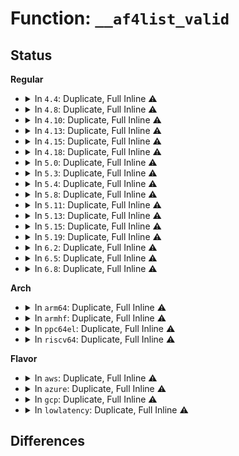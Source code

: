 # Function: <code>__af4list_valid</code>

## Status
<b>Regular</b>
<ul>
<li>
<details>
<summary>In <code>4.4</code>: Duplicate, Full Inline ⚠️</summary>

**Collision:** Static Duplication

**Inline:** Full

**Transformation:** False

**Instances:**

```
In net/netlabel/netlabel_domainhash.c (ffffffff8180c0ce)
Location: net/netlabel/netlabel_addrlist.h:72
Inline: True
Inline callers:
  - net/netlabel/netlabel_domainhash.c:netlbl_domhsh_free_entry
  - net/netlabel/netlabel_domainhash.c:netlbl_domhsh_free_entry
  - net/netlabel/netlabel_domainhash.c:netlbl_domhsh_free_entry
  - net/netlabel/netlabel_domainhash.c:netlbl_domhsh_add
  - net/netlabel/netlabel_domainhash.c:netlbl_domhsh_add
  - net/netlabel/netlabel_domainhash.c:netlbl_domhsh_add
  - net/netlabel/netlabel_domainhash.c:netlbl_domhsh_add
  - net/netlabel/netlabel_domainhash.c:netlbl_domhsh_add
```
```
In net/netlabel/netlabel_unlabeled.c (ffffffff8180e3e2)
Location: net/netlabel/netlabel_addrlist.h:72
Inline: True
Inline callers:
  - net/netlabel/netlabel_unlabeled.c:netlbl_unlhsh_free_iface
  - net/netlabel/netlabel_unlabeled.c:netlbl_unlhsh_free_iface
  - net/netlabel/netlabel_unlabeled.c:netlbl_unlhsh_free_iface
```
</details>
</li>
<li>
<details>
<summary>In <code>4.8</code>: Duplicate, Full Inline ⚠️</summary>

**Collision:** Static Duplication

**Inline:** Full

**Transformation:** False

**Instances:**

```
In net/netlabel/netlabel_domainhash.c (ffffffff8187e9a0)
Location: net/netlabel/netlabel_addrlist.h:72
Inline: True
Inline callers:
  - net/netlabel/netlabel_domainhash.c:netlbl_domhsh_add
  - net/netlabel/netlabel_domainhash.c:netlbl_domhsh_add
  - net/netlabel/netlabel_domainhash.c:netlbl_domhsh_add
  - net/netlabel/netlabel_domainhash.c:netlbl_domhsh_add
  - net/netlabel/netlabel_domainhash.c:netlbl_domhsh_add
  - net/netlabel/netlabel_domainhash.c:netlbl_domhsh_free_entry
  - net/netlabel/netlabel_domainhash.c:netlbl_domhsh_free_entry
  - net/netlabel/netlabel_domainhash.c:netlbl_domhsh_free_entry
```
```
In net/netlabel/netlabel_unlabeled.c (ffffffff81880a62)
Location: net/netlabel/netlabel_addrlist.h:72
Inline: True
Inline callers:
  - net/netlabel/netlabel_unlabeled.c:netlbl_unlhsh_free_iface
  - net/netlabel/netlabel_unlabeled.c:netlbl_unlhsh_free_iface
  - net/netlabel/netlabel_unlabeled.c:netlbl_unlhsh_free_iface
```
</details>
</li>
<li>
<details>
<summary>In <code>4.10</code>: Duplicate, Full Inline ⚠️</summary>

**Collision:** Static Duplication

**Inline:** Full

**Transformation:** False

**Instances:**

```
In net/netlabel/netlabel_domainhash.c (ffffffff818b3250)
Location: net/netlabel/netlabel_addrlist.h:72
Inline: True
Inline callers:
  - net/netlabel/netlabel_domainhash.c:netlbl_domhsh_add
  - net/netlabel/netlabel_domainhash.c:netlbl_domhsh_add
  - net/netlabel/netlabel_domainhash.c:netlbl_domhsh_add
  - net/netlabel/netlabel_domainhash.c:netlbl_domhsh_add
  - net/netlabel/netlabel_domainhash.c:netlbl_domhsh_add
  - net/netlabel/netlabel_domainhash.c:netlbl_domhsh_free_entry
  - net/netlabel/netlabel_domainhash.c:netlbl_domhsh_free_entry
  - net/netlabel/netlabel_domainhash.c:netlbl_domhsh_free_entry
```
```
In net/netlabel/netlabel_unlabeled.c (ffffffff818b5312)
Location: net/netlabel/netlabel_addrlist.h:72
Inline: True
Inline callers:
  - net/netlabel/netlabel_unlabeled.c:netlbl_unlhsh_free_iface
  - net/netlabel/netlabel_unlabeled.c:netlbl_unlhsh_free_iface
  - net/netlabel/netlabel_unlabeled.c:netlbl_unlhsh_free_iface
```
</details>
</li>
<li>
<details>
<summary>In <code>4.13</code>: Duplicate, Full Inline ⚠️</summary>

**Collision:** Static Duplication

**Inline:** Full

**Transformation:** False

**Instances:**

```
In net/netlabel/netlabel_domainhash.c (ffffffff818d931e)
Location: net/netlabel/netlabel_addrlist.h:72
Inline: True
Inline callers:
  - net/netlabel/netlabel_domainhash.c:netlbl_domhsh_free_entry
  - net/netlabel/netlabel_domainhash.c:netlbl_domhsh_free_entry
  - net/netlabel/netlabel_domainhash.c:netlbl_domhsh_free_entry
```
```
In net/netlabel/netlabel_unlabeled.c (ffffffff818dbc62)
Location: net/netlabel/netlabel_addrlist.h:72
Inline: True
Inline callers:
  - net/netlabel/netlabel_unlabeled.c:netlbl_unlhsh_free_iface
  - net/netlabel/netlabel_unlabeled.c:netlbl_unlhsh_free_iface
  - net/netlabel/netlabel_unlabeled.c:netlbl_unlhsh_free_iface
```
</details>
</li>
<li>
<details>
<summary>In <code>4.15</code>: Duplicate, Full Inline ⚠️</summary>

**Collision:** Static Duplication

**Inline:** Full

**Transformation:** False

**Instances:**

```
In net/netlabel/netlabel_domainhash.c (ffffffff8195ef0e)
Location: net/netlabel/netlabel_addrlist.h:72
Inline: True
Inline callers:
  - net/netlabel/netlabel_domainhash.c:netlbl_domhsh_free_entry
  - net/netlabel/netlabel_domainhash.c:netlbl_domhsh_free_entry
  - net/netlabel/netlabel_domainhash.c:netlbl_domhsh_free_entry
```
```
In net/netlabel/netlabel_unlabeled.c (ffffffff81961842)
Location: net/netlabel/netlabel_addrlist.h:72
Inline: True
Inline callers:
  - net/netlabel/netlabel_unlabeled.c:netlbl_unlhsh_free_iface
  - net/netlabel/netlabel_unlabeled.c:netlbl_unlhsh_free_iface
  - net/netlabel/netlabel_unlabeled.c:netlbl_unlhsh_free_iface
```
</details>
</li>
<li>
<details>
<summary>In <code>4.18</code>: Duplicate, Full Inline ⚠️</summary>

**Collision:** Static Duplication

**Inline:** Full

**Transformation:** False

**Instances:**

```
In net/netlabel/netlabel_domainhash.c (ffffffff819b86ee)
Location: net/netlabel/netlabel_addrlist.h:72
Inline: True
Inline callers:
  - net/netlabel/netlabel_domainhash.c:netlbl_domhsh_free_entry
  - net/netlabel/netlabel_domainhash.c:netlbl_domhsh_free_entry
  - net/netlabel/netlabel_domainhash.c:netlbl_domhsh_free_entry
```
```
In net/netlabel/netlabel_unlabeled.c (ffffffff819bafdd)
Location: net/netlabel/netlabel_addrlist.h:72
Inline: True
Inline callers:
  - net/netlabel/netlabel_unlabeled.c:netlbl_unlhsh_free_iface
  - net/netlabel/netlabel_unlabeled.c:netlbl_unlhsh_free_iface
  - net/netlabel/netlabel_unlabeled.c:netlbl_unlhsh_free_iface
```
</details>
</li>
<li>
<details>
<summary>In <code>5.0</code>: Duplicate, Full Inline ⚠️</summary>

**Collision:** Static Duplication

**Inline:** Full

**Transformation:** False

**Instances:**

```
In net/netlabel/netlabel_domainhash.c (ffffffff819ef9be)
Location: net/netlabel/netlabel_addrlist.h:72
Inline: True
Inline callers:
  - net/netlabel/netlabel_domainhash.c:netlbl_domhsh_free_entry
  - net/netlabel/netlabel_domainhash.c:netlbl_domhsh_free_entry
  - net/netlabel/netlabel_domainhash.c:netlbl_domhsh_free_entry
```
```
In net/netlabel/netlabel_unlabeled.c (ffffffff819f224d)
Location: net/netlabel/netlabel_addrlist.h:72
Inline: True
Inline callers:
  - net/netlabel/netlabel_unlabeled.c:netlbl_unlhsh_free_iface
  - net/netlabel/netlabel_unlabeled.c:netlbl_unlhsh_free_iface
  - net/netlabel/netlabel_unlabeled.c:netlbl_unlhsh_free_iface
```
</details>
</li>
<li>
<details>
<summary>In <code>5.3</code>: Duplicate, Full Inline ⚠️</summary>

**Collision:** Static Duplication

**Inline:** Full

**Transformation:** False

**Instances:**

```
In net/netlabel/netlabel_domainhash.c (ffffffff81a5ec1e)
Location: net/netlabel/netlabel_addrlist.h:58
Inline: True
Inline callers:
  - net/netlabel/netlabel_domainhash.c:netlbl_domhsh_free_entry
  - net/netlabel/netlabel_domainhash.c:netlbl_domhsh_free_entry
  - net/netlabel/netlabel_domainhash.c:netlbl_domhsh_free_entry
```
```
In net/netlabel/netlabel_unlabeled.c (ffffffff81a6159d)
Location: net/netlabel/netlabel_addrlist.h:58
Inline: True
Inline callers:
  - net/netlabel/netlabel_unlabeled.c:netlbl_unlhsh_free_iface
  - net/netlabel/netlabel_unlabeled.c:netlbl_unlhsh_free_iface
  - net/netlabel/netlabel_unlabeled.c:netlbl_unlhsh_free_iface
```
</details>
</li>
<li>
<details>
<summary>In <code>5.4</code>: Duplicate, Full Inline ⚠️</summary>

**Collision:** Static Duplication

**Inline:** Full

**Transformation:** False

**Instances:**

```
In net/netlabel/netlabel_domainhash.c (ffffffff81a9584e)
Location: net/netlabel/netlabel_addrlist.h:58
Inline: True
Inline callers:
  - net/netlabel/netlabel_domainhash.c:netlbl_domhsh_free_entry
  - net/netlabel/netlabel_domainhash.c:netlbl_domhsh_free_entry
  - net/netlabel/netlabel_domainhash.c:netlbl_domhsh_free_entry
```
```
In net/netlabel/netlabel_unlabeled.c (ffffffff81a9816d)
Location: net/netlabel/netlabel_addrlist.h:58
Inline: True
Inline callers:
  - net/netlabel/netlabel_unlabeled.c:netlbl_unlhsh_free_iface
  - net/netlabel/netlabel_unlabeled.c:netlbl_unlhsh_free_iface
  - net/netlabel/netlabel_unlabeled.c:netlbl_unlhsh_free_iface
```
</details>
</li>
<li>
<details>
<summary>In <code>5.8</code>: Duplicate, Full Inline ⚠️</summary>

**Collision:** Static Duplication

**Inline:** Full

**Transformation:** False

**Instances:**

```
In net/netlabel/netlabel_domainhash.c (ffffffff81b90ea5)
Location: net/netlabel/netlabel_addrlist.h:58
Inline: True
Inline callers:
  - net/netlabel/netlabel_domainhash.c:netlbl_domhsh_validate
  - net/netlabel/netlabel_domainhash.c:netlbl_domhsh_validate
  - net/netlabel/netlabel_domainhash.c:netlbl_domhsh_free_entry
  - net/netlabel/netlabel_domainhash.c:netlbl_domhsh_free_entry
  - net/netlabel/netlabel_domainhash.c:netlbl_domhsh_free_entry
```
```
In net/netlabel/netlabel_unlabeled.c (ffffffff81b939dd)
Location: net/netlabel/netlabel_addrlist.h:58
Inline: True
Inline callers:
  - net/netlabel/netlabel_unlabeled.c:netlbl_unlhsh_free_iface
  - net/netlabel/netlabel_unlabeled.c:netlbl_unlhsh_free_iface
  - net/netlabel/netlabel_unlabeled.c:netlbl_unlhsh_free_iface
```
</details>
</li>
<li>
<details>
<summary>In <code>5.11</code>: Duplicate, Full Inline ⚠️</summary>

**Collision:** Static Duplication

**Inline:** Full

**Transformation:** False

**Instances:**

```
In net/netlabel/netlabel_domainhash.c (ffffffff81ba0bb5)
Location: net/netlabel/netlabel_addrlist.h:58
Inline: True
Inline callers:
  - net/netlabel/netlabel_domainhash.c:netlbl_domhsh_validate
  - net/netlabel/netlabel_domainhash.c:netlbl_domhsh_validate
  - net/netlabel/netlabel_domainhash.c:netlbl_domhsh_free_entry
  - net/netlabel/netlabel_domainhash.c:netlbl_domhsh_free_entry
  - net/netlabel/netlabel_domainhash.c:netlbl_domhsh_free_entry
```
```
In net/netlabel/netlabel_unlabeled.c (ffffffff81ba3621)
Location: net/netlabel/netlabel_addrlist.h:58
Inline: True
Inline callers:
  - net/netlabel/netlabel_unlabeled.c:netlbl_unlhsh_free_iface
  - net/netlabel/netlabel_unlabeled.c:netlbl_unlhsh_free_iface
  - net/netlabel/netlabel_unlabeled.c:netlbl_unlhsh_free_iface
```
</details>
</li>
<li>
<details>
<summary>In <code>5.13</code>: Duplicate, Full Inline ⚠️</summary>

**Collision:** Static Duplication

**Inline:** Full

**Transformation:** False

**Instances:**

```
In net/netlabel/netlabel_domainhash.c (ffffffff81b8fc85)
Location: net/netlabel/netlabel_addrlist.h:58
Inline: True
Inline callers:
  - net/netlabel/netlabel_domainhash.c:netlbl_domhsh_validate
  - net/netlabel/netlabel_domainhash.c:netlbl_domhsh_validate
  - net/netlabel/netlabel_domainhash.c:netlbl_domhsh_free_entry
  - net/netlabel/netlabel_domainhash.c:netlbl_domhsh_free_entry
  - net/netlabel/netlabel_domainhash.c:netlbl_domhsh_free_entry
```
```
In net/netlabel/netlabel_unlabeled.c (ffffffff81b92741)
Location: net/netlabel/netlabel_addrlist.h:58
Inline: True
Inline callers:
  - net/netlabel/netlabel_unlabeled.c:netlbl_unlhsh_free_iface
  - net/netlabel/netlabel_unlabeled.c:netlbl_unlhsh_free_iface
  - net/netlabel/netlabel_unlabeled.c:netlbl_unlhsh_free_iface
```
</details>
</li>
<li>
<details>
<summary>In <code>5.15</code>: Duplicate, Full Inline ⚠️</summary>

**Collision:** Static Duplication

**Inline:** Full

**Transformation:** False

**Instances:**

```
In net/netlabel/netlabel_domainhash.c (ffffffff81c5c425)
Location: net/netlabel/netlabel_addrlist.h:58
Inline: True
Inline callers:
  - net/netlabel/netlabel_domainhash.c:netlbl_domhsh_validate
  - net/netlabel/netlabel_domainhash.c:netlbl_domhsh_validate
  - net/netlabel/netlabel_domainhash.c:netlbl_domhsh_free_entry
  - net/netlabel/netlabel_domainhash.c:netlbl_domhsh_free_entry
  - net/netlabel/netlabel_domainhash.c:netlbl_domhsh_free_entry
```
```
In net/netlabel/netlabel_unlabeled.c (ffffffff81c5eee1)
Location: net/netlabel/netlabel_addrlist.h:58
Inline: True
Inline callers:
  - net/netlabel/netlabel_unlabeled.c:netlbl_unlhsh_free_iface
  - net/netlabel/netlabel_unlabeled.c:netlbl_unlhsh_free_iface
  - net/netlabel/netlabel_unlabeled.c:netlbl_unlhsh_free_iface
```
</details>
</li>
<li>
<details>
<summary>In <code>5.19</code>: Duplicate, Full Inline ⚠️</summary>

**Collision:** Static Duplication

**Inline:** Full

**Transformation:** False

**Instances:**

```
In net/netlabel/netlabel_domainhash.c (ffffffff81dfe272)
Location: net/netlabel/netlabel_addrlist.h:58
Inline: True
Inline callers:
  - net/netlabel/netlabel_domainhash.c:netlbl_domhsh_validate
  - net/netlabel/netlabel_domainhash.c:netlbl_domhsh_validate
  - net/netlabel/netlabel_domainhash.c:netlbl_domhsh_free_entry
  - net/netlabel/netlabel_domainhash.c:netlbl_domhsh_free_entry
  - net/netlabel/netlabel_domainhash.c:netlbl_domhsh_free_entry
```
```
In net/netlabel/netlabel_unlabeled.c (ffffffff81e01271)
Location: net/netlabel/netlabel_addrlist.h:58
Inline: True
Inline callers:
  - net/netlabel/netlabel_unlabeled.c:netlbl_unlhsh_free_iface
  - net/netlabel/netlabel_unlabeled.c:netlbl_unlhsh_free_iface
  - net/netlabel/netlabel_unlabeled.c:netlbl_unlhsh_free_iface
```
</details>
</li>
<li>
<details>
<summary>In <code>6.2</code>: Duplicate, Full Inline ⚠️</summary>

**Collision:** Static Duplication

**Inline:** Full

**Transformation:** False

**Instances:**

```
In net/netlabel/netlabel_domainhash.c (ffffffff81fd2e82)
Location: net/netlabel/netlabel_addrlist.h:58
Inline: True
Inline callers:
  - net/netlabel/netlabel_domainhash.c:netlbl_domhsh_validate
  - net/netlabel/netlabel_domainhash.c:netlbl_domhsh_validate
  - net/netlabel/netlabel_domainhash.c:netlbl_domhsh_free_entry
  - net/netlabel/netlabel_domainhash.c:netlbl_domhsh_free_entry
  - net/netlabel/netlabel_domainhash.c:netlbl_domhsh_free_entry
```
```
In net/netlabel/netlabel_unlabeled.c (ffffffff81fd60b1)
Location: net/netlabel/netlabel_addrlist.h:58
Inline: True
Inline callers:
  - net/netlabel/netlabel_unlabeled.c:netlbl_unlhsh_free_iface
  - net/netlabel/netlabel_unlabeled.c:netlbl_unlhsh_free_iface
  - net/netlabel/netlabel_unlabeled.c:netlbl_unlhsh_free_iface
```
</details>
</li>
<li>
<details>
<summary>In <code>6.5</code>: Duplicate, Full Inline ⚠️</summary>

**Collision:** Static Duplication

**Inline:** Full

**Transformation:** False

**Instances:**

```
In net/netlabel/netlabel_domainhash.c (ffffffff8204eacd)
Location: net/netlabel/netlabel_addrlist.h:58
Inline: True
Inline callers:
  - net/netlabel/netlabel_domainhash.c:netlbl_domhsh_validate
  - net/netlabel/netlabel_domainhash.c:netlbl_domhsh_validate
  - net/netlabel/netlabel_domainhash.c:netlbl_domhsh_free_entry
  - net/netlabel/netlabel_domainhash.c:netlbl_domhsh_free_entry
  - net/netlabel/netlabel_domainhash.c:netlbl_domhsh_free_entry
```
```
In net/netlabel/netlabel_unlabeled.c (ffffffff82051d71)
Location: net/netlabel/netlabel_addrlist.h:58
Inline: True
Inline callers:
  - net/netlabel/netlabel_unlabeled.c:netlbl_unlhsh_free_iface
  - net/netlabel/netlabel_unlabeled.c:netlbl_unlhsh_free_iface
  - net/netlabel/netlabel_unlabeled.c:netlbl_unlhsh_free_iface
```
</details>
</li>
<li>
<details>
<summary>In <code>6.8</code>: Duplicate, Full Inline ⚠️</summary>

**Collision:** Static Duplication

**Inline:** Full

**Transformation:** False

**Instances:**

```
In net/netlabel/netlabel_domainhash.c (ffffffff8212114d)
Location: net/netlabel/netlabel_addrlist.h:58
Inline: True
Inline callers:
  - net/netlabel/netlabel_domainhash.c:netlbl_domhsh_validate
  - net/netlabel/netlabel_domainhash.c:netlbl_domhsh_validate
  - net/netlabel/netlabel_domainhash.c:netlbl_domhsh_free_entry
  - net/netlabel/netlabel_domainhash.c:netlbl_domhsh_free_entry
  - net/netlabel/netlabel_domainhash.c:netlbl_domhsh_free_entry
```
```
In net/netlabel/netlabel_unlabeled.c (ffffffff82124551)
Location: net/netlabel/netlabel_addrlist.h:58
Inline: True
Inline callers:
  - net/netlabel/netlabel_unlabeled.c:netlbl_unlhsh_free_iface
  - net/netlabel/netlabel_unlabeled.c:netlbl_unlhsh_free_iface
  - net/netlabel/netlabel_unlabeled.c:netlbl_unlhsh_free_iface
```
</details>
</li>
</ul>
<b>Arch</b>
<ul>
<li>
<details>
<summary>In <code>arm64</code>: Duplicate, Full Inline ⚠️</summary>

**Collision:** Static Duplication

**Inline:** Full

**Transformation:** False

**Instances:**

```
In net/netlabel/netlabel_domainhash.c (ffff800010d645e0)
Location: net/netlabel/netlabel_addrlist.h:58
Inline: True
Inline callers:
  - net/netlabel/netlabel_domainhash.c:netlbl_domhsh_free_entry
  - net/netlabel/netlabel_domainhash.c:netlbl_domhsh_free_entry
  - net/netlabel/netlabel_domainhash.c:netlbl_domhsh_free_entry
```
```
In net/netlabel/netlabel_unlabeled.c (ffff800010d677e8)
Location: net/netlabel/netlabel_addrlist.h:58
Inline: True
Inline callers:
  - net/netlabel/netlabel_unlabeled.c:netlbl_unlhsh_free_iface
  - net/netlabel/netlabel_unlabeled.c:netlbl_unlhsh_free_iface
  - net/netlabel/netlabel_unlabeled.c:netlbl_unlhsh_free_iface
```
</details>
</li>
<li>
<details>
<summary>In <code>armhf</code>: Duplicate, Full Inline ⚠️</summary>

**Collision:** Static Duplication

**Inline:** Full

**Transformation:** False

**Instances:**

```
In net/netlabel/netlabel_domainhash.c (c0e63150)
Location: net/netlabel/netlabel_addrlist.h:58
Inline: True
Inline callers:
  - net/netlabel/netlabel_domainhash.c:netlbl_domhsh_free_entry
  - net/netlabel/netlabel_domainhash.c:netlbl_domhsh_free_entry
  - net/netlabel/netlabel_domainhash.c:netlbl_domhsh_free_entry
```
```
In net/netlabel/netlabel_unlabeled.c (c0e66180)
Location: net/netlabel/netlabel_addrlist.h:58
Inline: True
Inline callers:
  - net/netlabel/netlabel_unlabeled.c:netlbl_unlhsh_free_iface
  - net/netlabel/netlabel_unlabeled.c:netlbl_unlhsh_free_iface
  - net/netlabel/netlabel_unlabeled.c:netlbl_unlhsh_free_iface
```
</details>
</li>
<li>
<details>
<summary>In <code>ppc64el</code>: Duplicate, Full Inline ⚠️</summary>

**Collision:** Static Duplication

**Inline:** Full

**Transformation:** False

**Instances:**

```
In net/netlabel/netlabel_domainhash.c (c000000000ea0070)
Location: net/netlabel/netlabel_addrlist.h:58
Inline: True
Inline callers:
  - net/netlabel/netlabel_domainhash.c:netlbl_domhsh_free_entry
  - net/netlabel/netlabel_domainhash.c:netlbl_domhsh_free_entry
  - net/netlabel/netlabel_domainhash.c:netlbl_domhsh_free_entry
```
```
In net/netlabel/netlabel_unlabeled.c (c000000000ea4060)
Location: net/netlabel/netlabel_addrlist.h:58
Inline: True
Inline callers:
  - net/netlabel/netlabel_unlabeled.c:netlbl_unlhsh_free_iface
  - net/netlabel/netlabel_unlabeled.c:netlbl_unlhsh_free_iface
  - net/netlabel/netlabel_unlabeled.c:netlbl_unlhsh_free_iface
```
</details>
</li>
<li>
<details>
<summary>In <code>riscv64</code>: Duplicate, Full Inline ⚠️</summary>

**Collision:** Static Duplication

**Inline:** Full

**Transformation:** False

**Instances:**

```
In net/netlabel/netlabel_domainhash.c (ffffffe000898640)
Location: net/netlabel/netlabel_addrlist.h:58
Inline: True
Inline callers:
  - net/netlabel/netlabel_domainhash.c:netlbl_domhsh_free_entry
  - net/netlabel/netlabel_domainhash.c:netlbl_domhsh_free_entry
  - net/netlabel/netlabel_domainhash.c:netlbl_domhsh_free_entry
```
```
In net/netlabel/netlabel_unlabeled.c (ffffffe00089ae84)
Location: net/netlabel/netlabel_addrlist.h:58
Inline: True
Inline callers:
  - net/netlabel/netlabel_unlabeled.c:netlbl_unlhsh_free_iface
  - net/netlabel/netlabel_unlabeled.c:netlbl_unlhsh_free_iface
  - net/netlabel/netlabel_unlabeled.c:netlbl_unlhsh_free_iface
```
</details>
</li>
</ul>
<b>Flavor</b>
<ul>
<li>
<details>
<summary>In <code>aws</code>: Duplicate, Full Inline ⚠️</summary>

**Collision:** Static Duplication

**Inline:** Full

**Transformation:** False

**Instances:**

```
In net/netlabel/netlabel_domainhash.c (ffffffff81a34bde)
Location: net/netlabel/netlabel_addrlist.h:58
Inline: True
Inline callers:
  - net/netlabel/netlabel_domainhash.c:netlbl_domhsh_free_entry
  - net/netlabel/netlabel_domainhash.c:netlbl_domhsh_free_entry
  - net/netlabel/netlabel_domainhash.c:netlbl_domhsh_free_entry
```
```
In net/netlabel/netlabel_unlabeled.c (ffffffff81a374fd)
Location: net/netlabel/netlabel_addrlist.h:58
Inline: True
Inline callers:
  - net/netlabel/netlabel_unlabeled.c:netlbl_unlhsh_free_iface
  - net/netlabel/netlabel_unlabeled.c:netlbl_unlhsh_free_iface
  - net/netlabel/netlabel_unlabeled.c:netlbl_unlhsh_free_iface
```
</details>
</li>
<li>
<details>
<summary>In <code>azure</code>: Duplicate, Full Inline ⚠️</summary>

**Collision:** Static Duplication

**Inline:** Full

**Transformation:** False

**Instances:**

```
In net/netlabel/netlabel_domainhash.c (ffffffff819f17fe)
Location: net/netlabel/netlabel_addrlist.h:58
Inline: True
Inline callers:
  - net/netlabel/netlabel_domainhash.c:netlbl_domhsh_free_entry
  - net/netlabel/netlabel_domainhash.c:netlbl_domhsh_free_entry
  - net/netlabel/netlabel_domainhash.c:netlbl_domhsh_free_entry
```
```
In net/netlabel/netlabel_unlabeled.c (ffffffff819f411d)
Location: net/netlabel/netlabel_addrlist.h:58
Inline: True
Inline callers:
  - net/netlabel/netlabel_unlabeled.c:netlbl_unlhsh_free_iface
  - net/netlabel/netlabel_unlabeled.c:netlbl_unlhsh_free_iface
  - net/netlabel/netlabel_unlabeled.c:netlbl_unlhsh_free_iface
```
</details>
</li>
<li>
<details>
<summary>In <code>gcp</code>: Duplicate, Full Inline ⚠️</summary>

**Collision:** Static Duplication

**Inline:** Full

**Transformation:** False

**Instances:**

```
In net/netlabel/netlabel_domainhash.c (ffffffff81aa0a8e)
Location: net/netlabel/netlabel_addrlist.h:58
Inline: True
Inline callers:
  - net/netlabel/netlabel_domainhash.c:netlbl_domhsh_free_entry
  - net/netlabel/netlabel_domainhash.c:netlbl_domhsh_free_entry
  - net/netlabel/netlabel_domainhash.c:netlbl_domhsh_free_entry
```
```
In net/netlabel/netlabel_unlabeled.c (ffffffff81aa33ad)
Location: net/netlabel/netlabel_addrlist.h:58
Inline: True
Inline callers:
  - net/netlabel/netlabel_unlabeled.c:netlbl_unlhsh_free_iface
  - net/netlabel/netlabel_unlabeled.c:netlbl_unlhsh_free_iface
  - net/netlabel/netlabel_unlabeled.c:netlbl_unlhsh_free_iface
```
</details>
</li>
<li>
<details>
<summary>In <code>lowlatency</code>: Duplicate, Full Inline ⚠️</summary>

**Collision:** Static Duplication

**Inline:** Full

**Transformation:** False

**Instances:**

```
In net/netlabel/netlabel_domainhash.c (ffffffff81aacd6e)
Location: net/netlabel/netlabel_addrlist.h:58
Inline: True
Inline callers:
  - net/netlabel/netlabel_domainhash.c:netlbl_domhsh_free_entry
  - net/netlabel/netlabel_domainhash.c:netlbl_domhsh_free_entry
  - net/netlabel/netlabel_domainhash.c:netlbl_domhsh_free_entry
```
```
In net/netlabel/netlabel_unlabeled.c (ffffffff81aaf7cd)
Location: net/netlabel/netlabel_addrlist.h:58
Inline: True
Inline callers:
  - net/netlabel/netlabel_unlabeled.c:netlbl_unlhsh_free_iface
  - net/netlabel/netlabel_unlabeled.c:netlbl_unlhsh_free_iface
  - net/netlabel/netlabel_unlabeled.c:netlbl_unlhsh_free_iface
```
</details>
</li>
</ul>

## Differences
